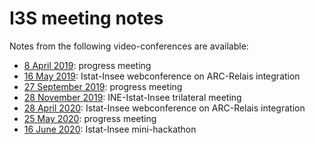 # I3S meeting notes

Notes from the following video-conferences are available:

 * [8 April 2019](2019-04-08.md): progress meeting
 * [16 May 2019](2019-05-16.md): Istat-Insee webconference on ARC-Relais integration
 * [27 September 2019](2019-09-27.md): progress meeting
 * [28 November 2019](2019-11-28.md): INE-Istat-Insee trilateral meeting
 * [28 April 2020](2020-04-28.md): Istat-Insee webconference on ARC-Relais integration
 * [25 May 2020](2020-05-25.md): progress meeting
 * [16 June 2020](2020-06-16.md): Istat-Insee mini-hackathon
